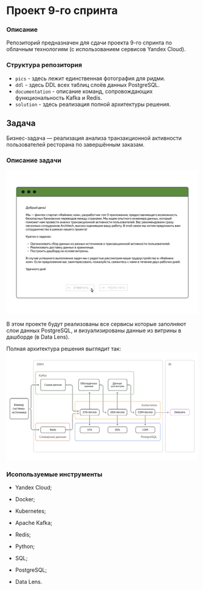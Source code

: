 # Проект 9-го спринта

### Описание
Репозиторий предназначен для сдачи проекта 9-го спринта по облачным технологиям (с использованием сервисов Yandex Cloud).

### Структура репозитория
- `pics` - здесь лежит единственная фотография для ридми.
- `ddl` - здесь DDL всех таблиц слоёв данных PostgreSQL.
- `documentation` - описание команд, сопровождающих функциональность Kafka и Redis.
- `solution` - здесь реализация полной архитектуры решения. 

## Задача
Бизнес-задача — реализация анализа транзакционной активности пользователей ресторана по завершённым заказам.

### Описание задачи
![image](pics/1.png)

В этом проекте будут реализованы все сервисы которые заполняют слои данных PostgreSQL, и визуализированы данные из витрины в дашборде (в Data Lens).

Полная архитектура решения выглядит так:
![image](pics/2.png)

### Исопользуемые инструменты

- Yandex Cloud;
  
- Docker;
  
- Kubernetes;
  
- Apache Kafka;
  
- Redis;
  
- Python;

- SQL;
  
- PostgreSQL;

- Data Lens.

